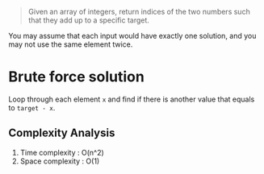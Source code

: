 > Given an array of integers, return indices of the two numbers such that they add up to a specific target.

You may assume that each input would have exactly one solution, and you may not use the same element twice.

# Brute force solution

Loop through each element `x` and find if there is another value that equals to `target - x`.

## Complexity Analysis

1. Time complexity : O(n^2)
1. Space complexity : O(1)
